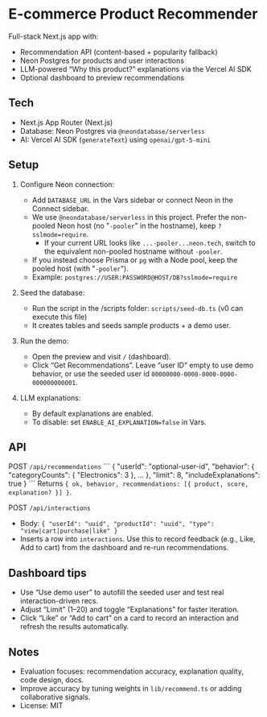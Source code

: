 # E-commerce Product Recommender

Full-stack Next.js app with:
- Recommendation API (content-based + popularity fallback)
- Neon Postgres for products and user interactions
- LLM-powered “Why this product?” explanations via the Vercel AI SDK
- Optional dashboard to preview recommendations

## Tech
- Next.js App Router (Next.js)
- Database: Neon Postgres via `@neondatabase/serverless`
- AI: Vercel AI SDK (`generateText`) using `openai/gpt-5-mini`

## Setup
1) Configure Neon connection:
   - Add `DATABASE_URL` in the Vars sidebar or connect Neon in the Connect sidebar.
   - We use `@neondatabase/serverless` in this project. Prefer the non-pooled Neon host (no "`-pooler`" in the hostname), keep `?sslmode=require`.
     - If your current URL looks like `...-pooler...neon.tech`, switch to the equivalent non-pooled hostname without `-pooler`.
   - If you instead choose Prisma or `pg` with a Node pool, keep the pooled host (with "`-pooler`").
   - Example: `postgres://USER:PASSWORD@HOST/DB?sslmode=require`

2) Seed the database:
   - Run the script in the /scripts folder: `scripts/seed-db.ts` (v0 can execute this file)
   - It creates tables and seeds sample products + a demo user.

3) Run the demo:
   - Open the preview and visit `/` (dashboard).
   - Click “Get Recommendations”. Leave “user ID” empty to use demo behavior, or use the seeded user id `00000000-0000-0000-0000-000000000001`.

4) LLM explanations:
   - By default explanations are enabled.
   - To disable: set `ENABLE_AI_EXPLANATION=false` in Vars.

## API
POST `/api/recommendations`
\`\`\`
{
  "userId": "optional-user-id",
  "behavior": { "categoryCounts": { "Electronics": 3 }, ... },
  "limit": 8,
  "includeExplanations": true
}
\`\`\`
Returns `{ ok, behavior, recommendations: [{ product, score, explanation? }] }`.

POST `/api/interactions`
- Body: `{ "userId": "uuid", "productId": "uuid", "type": "view|cart|purchase|like" }`
- Inserts a row into `interactions`. Use this to record feedback (e.g., Like, Add to cart) from the dashboard and re-run recommendations.

## Dashboard tips
- Use “Use demo user” to autofill the seeded user and test real interaction-driven recs.
- Adjust “Limit” (1–20) and toggle “Explanations” for faster iteration.
- Click “Like” or “Add to cart” on a card to record an interaction and refresh the results automatically.

## Notes
- Evaluation focuses: recommendation accuracy, explanation quality, code design, docs.
- Improve accuracy by tuning weights in `lib/recommend.ts` or adding collaborative signals.
- License: MIT
